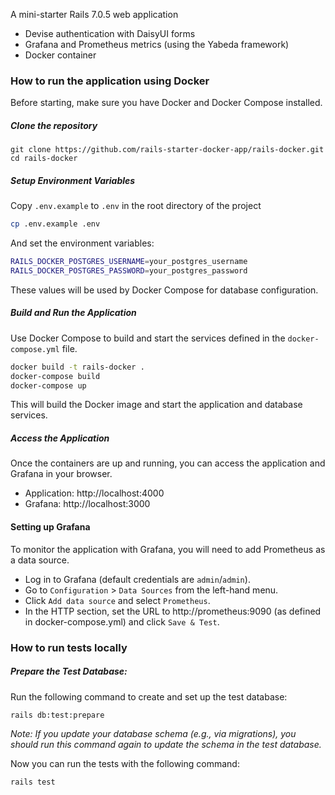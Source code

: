 A mini-starter Rails 7.0.5 web application

* Devise authentication with DaisyUI forms
* Grafana and Prometheus metrics (using the Yabeda framework)
* Docker container

### How to run the application using Docker

Before starting, make sure you have Docker and Docker Compose installed.

##### Clone the repository

```
git clone https://github.com/rails-starter-docker-app/rails-docker.git
cd rails-docker
```

##### Setup Environment Variables

Copy `.env.example` to `.env` in the root directory of the project

```sh
cp .env.example .env
```

And set the environment variables:

```sh
RAILS_DOCKER_POSTGRES_USERNAME=your_postgres_username
RAILS_DOCKER_POSTGRES_PASSWORD=your_postgres_password
```

These values will be used by Docker Compose for database configuration.

##### Build and Run the Application

Use Docker Compose to build and start the services defined in the `docker-compose.yml` file.

```sh
docker build -t rails-docker .
docker-compose build
docker-compose up
```

This will build the Docker image and start the application and database services.

##### Access the Application

Once the containers are up and running, you can access the application and Grafana in your browser.

* Application: http://localhost:4000
* Grafana: http://localhost:3000

#### Setting up Grafana

To monitor the application with Grafana, you will need to add Prometheus as a data source.

* Log in to Grafana (default credentials are `admin`/`admin`).
* Go to `Configuration` > `Data Sources` from the left-hand menu.
* Click `Add data source` and select `Prometheus`.
* In the HTTP section, set the URL to http://prometheus:9090 (as defined in docker-compose.yml) and click `Save & Test`.

### How to run tests locally

##### Prepare the Test Database:

Run the following command to create and set up the test database:

```
rails db:test:prepare
```

*Note: If you update your database schema (e.g., via migrations), you should run this command again to update the schema in the test database.*

Now you can run the tests with the following command:

```
rails test
```
